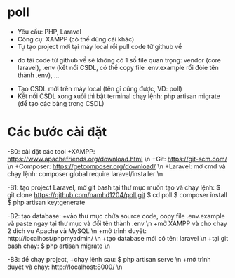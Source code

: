 # poll
- Yêu cầu: PHP, Laravel
- Công cụ: XAMPP (có thể dùng cái khác)
- Tự tạo project mới tại máy local rồi pull code từ github về 
+ do tải code từ github về sẽ không có 1 số file quan trọng: vendor (core laravel), .env (kết nối CSDL, có thể copy file .env.example rồi đỏie tên thành .env), ...
- Tạo CSDL mới trên máy local (tên gì cũng được, VD: poll)
- Kết nối CSDL xong xuôi thì bật terminal chạy lệnh: php artisan migrate (để tạo các bảng trong CSDL)

# Các bước cài đặt
-B0: cài đặt các tool
+XAMPP: https://www.apachefriends.org/download.html \n
+Git: https://git-scm.com/ \n
+Composer: https://getcomposer.org/download/ \n
+Laravel: mở cmd và chạy lệnh: composer global require laravel/installer \n

-B1: tạo project Laravel, mở git bash tại thư mục muốn tạo và chạy lệnh:
$ git clone https://github.com/namhd1204/poll.git
$ cd poll
$ composer install
$ php artisan key:generate

-B2: tạo database:
+vào thư mục chứa source code, copy file .env.example và paste ngay tại thư mục và đổi tên thành .env \n
+mở XAMPP và cho chạy 2 dịch vụ Apache và MySQL \n
+mở trình duyệt: http://localhost/phpmyadmin/ \n
+tạo database mới có tên: laravel \n
+tại git bash chạy: $ php artisan migrate \n

-B3: để chạy project, 
+chạy lệnh sau: $ php artisan serve \n
+mở trình duyệt và chạy: http://localhost:8000/ \n
